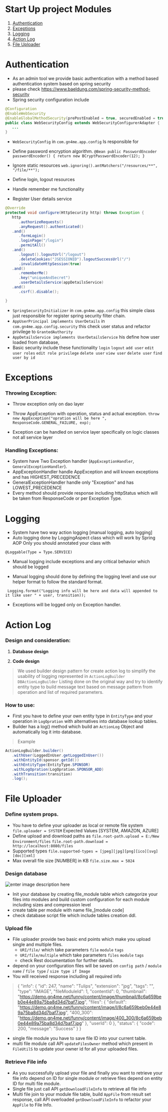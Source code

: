 
# Start Up project Modules

 1. [Authentication ](#authentication )
 2. [Exceptions ](#exceptions)
 3. [Logging ](#logging)
 4. [Action Log ](#action-log)
 5. [File Uploader ](#file-uploader)

# Authentication

 - As an admin tool we provide basic authentication with a method based authentication system based on spring security 
 - please check https://www.baeldung.com/spring-security-method-security
 - Spring security configuration include

```java
@Configuration
@EnableWebSecurity
@EnableGlobalMethodSecurity(prePostEnabled = true, securedEnabled = true, jsr250Enabled = true)
public class WebSecurityConfig extends WebSecurityConfigurerAdapter {
   ...
}
```

 - `WebSecurityConfig` in `com.gn4me.app.config` Is responsible for 
    
- Define password encryption algorithm. 
    `@Bean
   public PasswordEncoder passwordEncoder() {
      return new BCryptPasswordEncoder(12);
   }`
- Ignore static resources 
    `web.ignoring().antMatchers("/resources/**", "/file/**");`
- Define login, logout resources
- Handle remember me functionality
- Register User details service  

```java
@Override
protected void configure(HttpSecurity http) throws Exception {
   http
      .authorizeRequests()
      .anyRequest().authenticated()
   .and()
      .formLogin()
      .loginPage("/login")
      .permitAll()
   .and()
      .logout().logoutUrl("/logout")
      .deleteCookies("JSESSIONID").logoutSuccessUrl("/")
      .invalidateHttpSession(true)
   .and()
      .rememberMe()
      .key("uniqueAndSecret")
      .userDetailsService(appDetailsService)
   .and()
      .csrf().disable();

}
```

- `SpringSecurityInitializer` in `com.gn4me.app.config` this simple class just responsible for register spring security filter chain.
- `AppUserPrincipal implements UserDetails` in `com.gn4me.app.config.security` this check user status and refactor privilege  to `GrantedAuthority`
- `AppDetailsService implements UserDetailsService` his define how user loaded from database,
 - Basic security  include these functionality `login` `logout` `add user` `edit user roles` `edit role privilege` `delete user` `view user` `delete user` `find user by id`


# Exceptions

### Throwing Exception: 

 - Throw exception only on dao layer

 - Throw AppException with operation, status and actual exception.
`throw new AppException("opration will be here ", ResponseCode.GENERAL_FAILURE, exp);`

 -   Exception can be handled on service layer specifically on logic classes not all service layer
   


### Handling Exceptions: 

 - System have Two Exception handler (`AppExceptionHandler`,
   `GeneralExceptionHandler`).
 - AppExceptionHandler handle  AppException and will known exceptions and has HIGHEST_PRECEDENCE 
 - GeneralExceptionHandler handle only "Exception" and has LOWEST_PRECEDENCE
 - Every method should provide response including httpStatus which will be taken from ResponseCode or per Exception Type.
     

# Logging

 - System have two way action logging [manual logging, auto logging]
 - Auto logging done by LoggingAspect class which will work by Spring
   AOP Only you should annotated your class with

`@Loggable(Type = Type.SERVICE)`
 
 - Manual logging include exceptions and any critical behavior which
   should be logged
 
 - Manual logging should done by defining the logging level and use our
   helper format to follow the standard format.

` 
Logging.format("Logging info will be here and data will appended to it like user " + user, transition));
`
 - Exceptions will be logged only on Exception handler.

# Action Log
### Design and consideration:

 1. **Database design**

 2. **Code design**

> We used builder design pattern for create action log to simplify the usability of logging represented in 
> `ActionLogBuilder` `DBActionLogBuilder`
> Listing done on the original way and try to identify entity type to build message text based on message pattern from operation and list of required parameters.


### How to use:

 - First you have to define your own entity type in `EntityType` and your operation in  `LogOpration` with alternatives into database lookup tables.
 - Builder has a log() method which build an `ActionLog` Object and automatically log it into database.

> Example

```java 
ActionLogBuilder.builder()
   .withUser(LoggedInUser.getLoggedInUser())
   .withEntityId(sponsor.getId())
   .withEntityType(EntityType.SPONSOR)
   .withLogOpration(LogOpration.SPONSOR_ADD)
   .withTransition(transition)
   .log();
```

# File Uploader

### Define system props.
 - You have to define your uploader  as local or remote file system
`file.uploader = SYSTEM`
Expected Values [SYSTEM, AMAZON, AZURE]
- Define upload and download paths as
`file.root-path.upload = E:/New Environment/files`
`file.root-path.download = http://localhost:8080/files`
- Supported types
 `file.supported-types = [jpeg][jpg][png][ico][svg][doc][xml]`
- Max overall file size  [NUMBER] in KB
 `file.size.max = 5024`

### Design database
![enter image description here](docs!images!actionLog.png)
 - Init your database by creating file_module table which categorize your files into modules and build custom configuration for each module including sizes and compression level
 - create table per module with name file_[module code] 
 - check database script file which include tables creation ddl.

### Upload file 

 - File uploader provide two basic end points which make you upload single and multiple files.
    - `URI/file/` which take parameters `file` `module` `tags`
    - `URI/file/multiple` which take parameters `files` `module` `tags`
    - check Rest documentation for further details.
- depend on your configuration files will be saved on `config path` /  `module name` / `file type` / `size type if Image`
- You will received response including all required info 

> {
       "info": {
           "id": 247,
           "name": "Tulips",
           "extension": "jpg",
           "tags": "",
           "type": "IMAGE",
           "fileModuleId": 1,
           "contentId": 0,
           "thumbnail": "https://demo.gn4me.net/funny/content/image/thumbnail/8c6a659beb0e44e89a75ba8d34d7baf7.jpg",
           "files": {
               "default": "https://demo.gn4me.net/funny/content/image/l/8c6a659beb0e44e89a75ba8d34d7baf7.jpg",
               "400_300": "https://demo.gn4me.net/funny/content/image/400_300/8c6a659beb0e44e89a75ba8d34d7baf7.jpg"
           },
           "userId": 0
       },
       "status": {
           "code": 200,
           "message": "Success"
       }
    }

 - single file module you have to save file ID into your current table.
 - multi file module call API `updateFilesOwner` method which present in `FileUtilS` to update your owner id for all your uploaded files.

### Retrieve File info
 - As you successfully upload your file and finally you want to retrieve your file info depend on ID for single module or retrieve files depend on entity ID for multi file module.
 - Single file just call API `getDownloadFileInfo` to retrieve all file info
 - Multi file join to your module file table, build `AppFile` from result set response, call API overloaded `getDownloadFileInfo` to refactor your `AppFile` to File Info.
